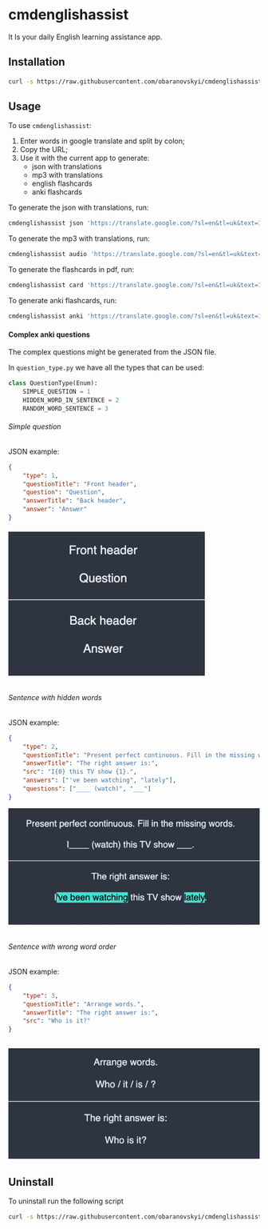 # cmdenglishassist

It Is your daily English learning assistance app.

## Installation

```bash
curl -s https://raw.githubusercontent.com/obaranovskyi/cmdenglishassist/main/install.sh | bash /dev/stdin
```

## Usage

To use `cmdenglishassist`:

1. Enter words in google translate and split by colon;
2. Copy the URL;
3. Use it with the current app to generate:
   - json with translations
   - mp3 with translations
   - english flashcards
   - anki flashcards

To generate the json with translations, run:

```bash
cmdenglishassist json 'https://translate.google.com/?sl=en&tl=uk&text=1.%20Enter%20words%20in%20google%20translate%20and%20split%20by%20colon%3B%0A2.%20Copy%20URL%20%0A3%20Use%20it%20with%20the%20current%20app%20to%20generate%20the%3A%0A&op=translate'
```

To generate the mp3 with translations, run:

```bash
cmdenglishassist audio 'https://translate.google.com/?sl=en&tl=uk&text=1.%20Enter%20words%20in%20google%20translate%20and%20split%20by%20colon%3B%0A2.%20Copy%20URL%20%0A3%20Use%20it%20with%20the%20current%20app%20to%20generate%20the%3A%0A&op=translate'
```

To generate the flashcards in pdf, run:

```bash
cmdenglishassist card 'https://translate.google.com/?sl=en&tl=uk&text=1.%20Enter%20words%20in%20google%20translate%20and%20split%20by%20colon%3B%0A2.%20Copy%20URL%20%0A3%20Use%20it%20with%20the%20current%20app%20to%20generate%20the%3A%0A&op=translate'
```

To generate anki flashcards, run:

```bash
cmdenglishassist anki 'https://translate.google.com/?sl=en&tl=uk&text=1.%20Enter%20words%20in%20google%20translate%20and%20split%20by%20colon%3B%0A2.%20Copy%20URL%20%0A3%20Use%20it%20with%20the%20current%20app%20to%20generate%20the%3A%0A&op=translate'
```

#### Complex anki questions

The complex questions might be generated from the JSON file.

In `question_type.py` we have all the types that can be used:

```python
class QuestionType(Enum):
    SIMPLE_QUESTION = 1
    HIDDEN_WORD_IN_SENTENCE = 2
    RANDOM_WORD_SENTENCE = 3
```

###### Simple question

JSON example:

```json
{
    "type": 1,
    "questionTitle": "Front header",
    "question": "Question",
    "answerTitle": "Back header",
    "answer": "Answer"
}
```

###### ![](assets/2023-03-24-08-08-03-image.png)

###### Sentence with hidden words

JSON example:

```json
{
    "type": 2,
    "questionTitle": "Present perfect continuous. Fill in the missing words.",
    "answerTitle": "The right answer is:",
    "src": "I{0} this TV show {1}.",
    "answers": ["'ve been watching", "lately"],
    "questions": ["____ (watch)", "___"]
}
```

![](assets/2023-03-24-08-07-43-image.png)

###### 

###### Sentence with wrong word order

JSON example:

```json
{
    "type": 3,
    "questionTitle": "Arrange words.",
    "answerTitle": "The right answer is:",
    "src": "Who is it?"
}
```

## ![](assets/2023-03-24-08-07-10-image.png)



## Uninstall

To uninstall run the following script

```bash
curl -s https://raw.githubusercontent.com/obaranovskyi/cmdenglishassist/main/uninstall.sh | bash /dev/stdin
```
